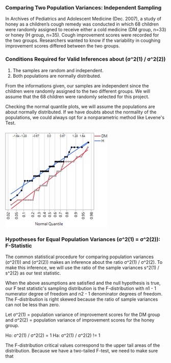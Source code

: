 ### Comparing Two Population Variances: Independent Sampling
In Archives of Pediatrics and Adolescent Medicine (Dec. 2007), a study of honey as a children’s cough remedy was conducted in which 68 children were randomly assigned to receive either a cold medicine (DM group, n=33) or honey (H group, n=35). Cough improvement scores were recorded for the two groups. Researchers wanted to know if the variability in coughing improvement scores differed between the two groups.

### Conditions Required for Valid Inferences about (σ^2(1) / σ^2(2)) 
1. The samples are random and independent.
2. Both populations are normally distributed.

From the informations given, our samples are independent since the children were randomly assigned to the two different groups. We will assume that the 68 children were randomly selected for this project.

Checking the normal quantile plots, we will assume the populations are about normally distributed. If we have doubts about the normality of the populations, we could always opt for a nonparametric method like Levene's Test. 

![histogram](NormalPlots.png)

### Hypotheses for Equal Population Variances (σ^2(1) = σ^2(2)): F-Statistic

The common statistical procedure for comparing population variances (σ^2(1)) and (σ^2(2)) makes an inference about the ratio σ^2(1) / σ^2(2). To make this inference, we will use the ratio of the sample variances s^2(1) / s^2(2) as our test statistic.  
 
When the above assumptions are satisfied and the null hypothesis is true, our F test statistic's sampling distribution is the F-distribution with n1 - 1 numerator degree of freedom and n2 - 1 denominator degrees of freedom. The F-distribution is right skewed because the ratio of sample variances can not be less than zero. 

Let σ^2(1) = population variance of improvement scores for the DM group and σ^2(2) = population variance of improvement scores for the honey group.

Ho: σ^2(1) / σ^2(2) = 1
Ha: σ^2(1) / σ^2(2) != 1

The F-distribution critical values correspond to the upper tail areas of the distribution. Because we have a two-tailed F-test, we need to make sure that  
